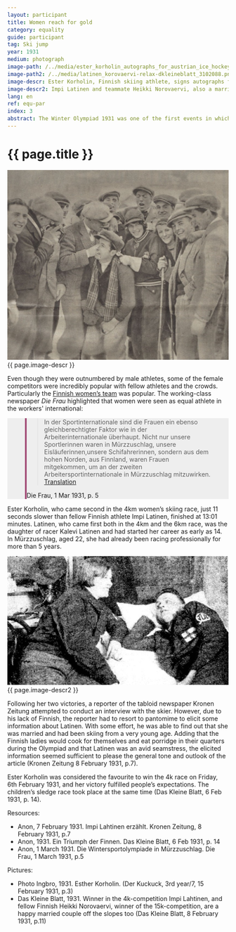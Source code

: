 ```yaml
---
layout: participant
title: Women reach for gold
category: equality
guide: participant
tag: Ski jump
year: 1931
medium: photograph
image-path: /../media/ester_korholin_autographs_for_austrian_ice_hockey.png
image-path2: /../media/latinen_korovaervi-relax-dkleineblatt_3102088.png
image-descr: Ester Korholin, Finnish skiing athlete, signs autographs for the Austrian ice hockey team
image-descr2: Impi Latinen and teammate Heikki Norovaervi, also a married couple outside the competition, relax in their quarters in central Mürzzuschlag.
lang: en
ref: equ-par
index: 3
abstract: The Winter Olympiad 1931 was one of the first events in which women could compete. Some of the female athletes were very popular and the media was highly interested in them.
---
```

<div class="infotext">
    <h1  id="title">{{ page.title }}</h1>
    <div class="grid-item" id="exhibit-image"><img src="/../media/ester_korholin_autographs_for_austrian_ice_hockey.png" class="img-fluid" alt="{{ page.image-descr }}">{{ page.image-descr }}</div>
    <p>Even though they were outnumbered by male athletes, some of the female competitors were incredibly popular with fellow athletes and the crowds. Particularly the <a href="#" class="link-info" data-toggle="tooltip" title="Impi Lahtinen, Ester Korholin, Alise Suvanta">Finnish women’s team</a> was popular. The working-class newspaper <i>Die Frau</i> highlighted that women were seen as equal athlete in the workers' international:</p>
      <!--quote taken from: https://mdbootstrap.com/docs/standard/extended/quotes/-->
  <section class="vh-50" style="background-color: #eee;">
    <div class="container py-sm-5 h-50">
      <div class="row d-flex align-items-center h-20">
        <div class="col col-md-9 mb-3 mb-md-1" id="style3">
          <figure class="bg-white p-3 rounded" style="border-left: .25rem solid #a34e78;">
            <blockquote class="blockquote pb-2">
              <p class="inlinequote">
              In der Sportinternationale sind die Frauen ein ebenso gleichberechtigter Faktor wie in der Arbeiterinternationale überhaupt. Nicht nur unsere Sportlerinnen waren in Mürzzuschlag, unsere Eisläuferinnen,unsere Schifahrerinnen, sondern aus dem hohen Norden, aus Finnland, waren Frauen mitgekommen, um an der zweiten Arbeitersportinternationale in Mürzzuschlag mitzuwirken.<a href="#" class="translation" data-toggle="tooltip" title="In the sports international women are equal members, like in the workers' international in general. Not only our athletes were in Mürzzuschlag, our ice skaters, our skiers, but also from far north, from Finnland, women came to take part in the second workers' international in Mürzzuschlag."> Translation</a>
              </p>
            </blockquote>
            <figcaption class="blockquote-footer mb-0 font-italic">
            <span class="quote">Die Frau</span>, 1 Mar 1931, p. 5
           </figcaption>
          </figure>
        </div>
      </div>
    </div>
  </section>
    <p>Ester Korholin, who came second in the 4km women’s skiing race, just 11 seconds slower than fellow Finnish athlete Impi Latinen, finished at 13:01 minutes. Latinen, who came first both in the 4km and the 6km race, was the daughter of racer Kalevi Latinen and had started her career as early as 14. In Mürzzuschlag, aged 22, she had already been racing professionally for more than 5 years.</p>
    <div class="grid-item" id="exhibit-image"><img src="/../media/latinen_korovaervi-relax-dkleineblatt_310208.png" class="img-fluid" alt="{{ page.image-descr2 }}">{{ page.image-descr2 }}</div>
    <p>Following her two victories, a reporter of the tabloid newspaper <span class="quote">Kronen Zeitung</span> attempted to conduct an interview with the skier. However, due to his lack of Finnish, the reporter had to resort to pantomime to elicit some information about Latinen. With some effort, he was able to find out that she was married and had been skiing from a very young age. Adding that the Finnish ladies would cook for themselves and eat porridge in their quarters during the Olympiad and that Latinen was an avid seamstress, the elicited information seemed sufficient to please the general tone and outlook of the article (Kronen Zeitung 8 February 1931, p.7).</p>
    <p>Ester Korholin was considered the favourite to win the 4k race on Friday, 6th February 1931, and her victory fulfilled people’s expectations. The children’s sledge race took place at the same time (Das Kleine Blatt, 6 Feb 1931, p. 14).</p>
    <div class="resources">
        <div class="resource-title">Resources:</div>
            <ul>
                <li>Anon, 7 February 1931. Impi Lahtinen erzählt. <span id="source">Kronen Zeitung</span>, 8 February 1931, p.7</li>
                <li>Anon, 1931. Ein Triumph der Finnen. <span id="source">Das Kleine Blatt</span>, 6 Feb 1931, p. 14</li>
                <li>Anon, 1 March 1931. Die Wintersportolympiade in Mürzzuschlag. <span id="source">Die Frau</span>, 1 March 1931, p.5</li>
            </ul>
        <div class="resource-title">Pictures:</div>
            <ul>
                <li>Photo Ingbro, 1931. Esther Korholin. (<span id="source">Der Kuckuck</span>, 3rd year/7, 15 February 1931, p.3)</li>
                <li>Das Kleine Blatt, 1931. Winner in the 4k-competition Impi Lahtinen, and fellow Finnish Heikki Norovaervi, winner of the 15k-competition, are a happy married couple off the slopes too (<span id="source">Das Kleine Blatt</span>, 8 February 1931, p.11)</li>
            </ul>
    </div>
</div>